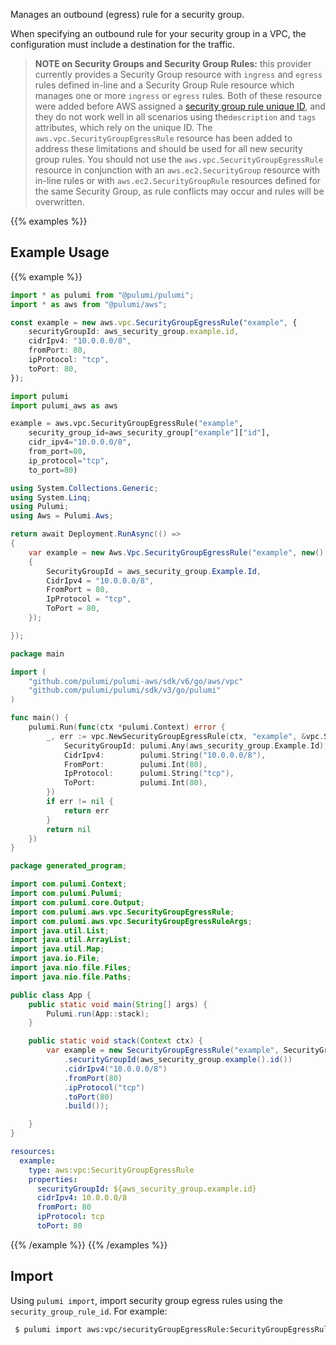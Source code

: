 Manages an outbound (egress) rule for a security group.

When specifying an outbound rule for your security group in a VPC, the configuration must include a destination for the traffic.

> **NOTE on Security Groups and Security Group Rules:** this provider currently provides a Security Group resource with `ingress` and `egress` rules defined in-line and a Security Group Rule resource which manages one or more `ingress` or
`egress` rules. Both of these resource were added before AWS assigned a [security group rule unique ID](https://docs.aws.amazon.com/AWSEC2/latest/UserGuide/security-group-rules.html), and they do not work well in all scenarios using the`description` and `tags` attributes, which rely on the unique ID.
The `aws.vpc.SecurityGroupEgressRule` resource has been added to address these limitations and should be used for all new security group rules.
You should not use the `aws.vpc.SecurityGroupEgressRule` resource in conjunction with an `aws.ec2.SecurityGroup` resource with in-line rules or with `aws.ec2.SecurityGroupRule` resources defined for the same Security Group, as rule conflicts may occur and rules will be overwritten.

{{% examples %}}
## Example Usage
{{% example %}}

```typescript
import * as pulumi from "@pulumi/pulumi";
import * as aws from "@pulumi/aws";

const example = new aws.vpc.SecurityGroupEgressRule("example", {
    securityGroupId: aws_security_group.example.id,
    cidrIpv4: "10.0.0.0/8",
    fromPort: 80,
    ipProtocol: "tcp",
    toPort: 80,
});
```
```python
import pulumi
import pulumi_aws as aws

example = aws.vpc.SecurityGroupEgressRule("example",
    security_group_id=aws_security_group["example"]["id"],
    cidr_ipv4="10.0.0.0/8",
    from_port=80,
    ip_protocol="tcp",
    to_port=80)
```
```csharp
using System.Collections.Generic;
using System.Linq;
using Pulumi;
using Aws = Pulumi.Aws;

return await Deployment.RunAsync(() => 
{
    var example = new Aws.Vpc.SecurityGroupEgressRule("example", new()
    {
        SecurityGroupId = aws_security_group.Example.Id,
        CidrIpv4 = "10.0.0.0/8",
        FromPort = 80,
        IpProtocol = "tcp",
        ToPort = 80,
    });

});
```
```go
package main

import (
	"github.com/pulumi/pulumi-aws/sdk/v6/go/aws/vpc"
	"github.com/pulumi/pulumi/sdk/v3/go/pulumi"
)

func main() {
	pulumi.Run(func(ctx *pulumi.Context) error {
		_, err := vpc.NewSecurityGroupEgressRule(ctx, "example", &vpc.SecurityGroupEgressRuleArgs{
			SecurityGroupId: pulumi.Any(aws_security_group.Example.Id),
			CidrIpv4:        pulumi.String("10.0.0.0/8"),
			FromPort:        pulumi.Int(80),
			IpProtocol:      pulumi.String("tcp"),
			ToPort:          pulumi.Int(80),
		})
		if err != nil {
			return err
		}
		return nil
	})
}
```
```java
package generated_program;

import com.pulumi.Context;
import com.pulumi.Pulumi;
import com.pulumi.core.Output;
import com.pulumi.aws.vpc.SecurityGroupEgressRule;
import com.pulumi.aws.vpc.SecurityGroupEgressRuleArgs;
import java.util.List;
import java.util.ArrayList;
import java.util.Map;
import java.io.File;
import java.nio.file.Files;
import java.nio.file.Paths;

public class App {
    public static void main(String[] args) {
        Pulumi.run(App::stack);
    }

    public static void stack(Context ctx) {
        var example = new SecurityGroupEgressRule("example", SecurityGroupEgressRuleArgs.builder()        
            .securityGroupId(aws_security_group.example().id())
            .cidrIpv4("10.0.0.0/8")
            .fromPort(80)
            .ipProtocol("tcp")
            .toPort(80)
            .build());

    }
}
```
```yaml
resources:
  example:
    type: aws:vpc:SecurityGroupEgressRule
    properties:
      securityGroupId: ${aws_security_group.example.id}
      cidrIpv4: 10.0.0.0/8
      fromPort: 80
      ipProtocol: tcp
      toPort: 80
```
{{% /example %}}
{{% /examples %}}

## Import

Using `pulumi import`, import security group egress rules using the `security_group_rule_id`. For example:

```sh
 $ pulumi import aws:vpc/securityGroupEgressRule:SecurityGroupEgressRule example sgr-02108b27edd666983
```
 